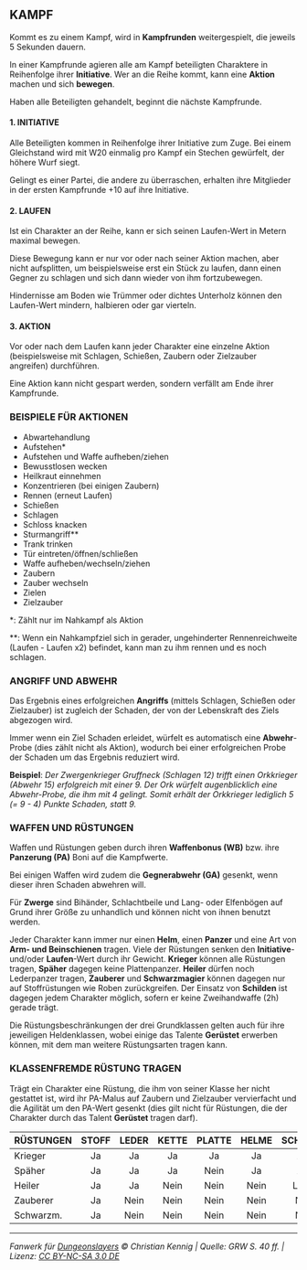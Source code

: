 ## KAMPF

Kommt es zu einem Kampf, wird in **Kampfrunden** weitergespielt, die jeweils 5 Sekunden dauern.

In einer Kampfrunde agieren alle am Kampf beteiligten Charaktere in Reihenfolge ihrer **Initiative**. Wer an die Reihe kommt, kann eine **Aktion** machen und sich **bewegen**.

Haben alle Beteiligten gehandelt, beginnt die nächste Kampfrunde.

#### 1. INITIATIVE

Alle Beteiligten kommen in Reihenfolge ihrer Initiative zum Zuge. Bei einem Gleichstand wird mit W20 einmalig pro Kampf ein Stechen gewürfelt, der höhere Wurf siegt.

Gelingt es einer Partei, die andere zu überraschen, erhalten ihre Mitglieder in der ersten Kampfrunde +10 auf ihre Initiative.

#### 2. LAUFEN

Ist ein Charakter an der Reihe, kann er sich seinen Laufen-Wert in Metern maximal bewegen.

Diese Bewegung kann er nur vor oder nach seiner Aktion machen, aber nicht aufsplitten, um beispielsweise erst ein Stück zu laufen, dann einen Gegner zu schlagen und sich dann wieder von ihm fortzubewegen.

Hindernisse am Boden wie Trümmer oder dichtes Unterholz können den Laufen-Wert mindern, halbieren oder gar vierteln.

#### 3. AKTION

Vor oder nach dem Laufen kann jeder Charakter eine einzelne Aktion (beispielsweise mit Schlagen, Schießen,
Zaubern oder Zielzauber angreifen) durchführen.

Eine Aktion kann nicht gespart werden, sondern verfällt am Ende ihrer Kampfrunde.

### BEISPIELE FÜR AKTIONEN

- Abwartehandlung
- Aufstehen\*
- Aufstehen und Waffe aufheben/ziehen
- Bewusstlosen wecken
- Heilkraut einnehmen
- Konzentrieren (bei einigen Zaubern)
- Rennen (erneut Laufen)
- Schießen
- Schlagen
- Schloss knacken
- Sturmangriff\*\*
- Trank trinken
- Tür eintreten/öffnen/schließen
- Waffe aufheben/wechseln/ziehen
- Zaubern
- Zauber wechseln
- Zielen
- Zielzauber

\*: Zählt nur im Nahkampf als Aktion

\*\*: Wenn ein Nahkampfziel sich in gerader,
ungehinderter Rennenreichweite (Laufen - Laufen x2) befindet, kann man zu ihm rennen und es noch schlagen.

### ANGRIFF UND ABWEHR

Das Ergebnis eines erfolgreichen **Angriffs** (mittels Schlagen, Schießen oder Zielzauber) ist zugleich der Schaden, der von der Lebenskraft des Ziels abgezogen wird.

Immer wenn ein Ziel Schaden erleidet, würfelt es automatisch eine **Abwehr**-Probe (dies zählt nicht als Aktion), wodurch bei einer erfolgreichen Probe der Schaden um das Ergebnis reduziert wird.

**Beispiel**: _Der Zwergenkrieger Gruffneck (Schlagen 12) trifft einen Orkkrieger (Abwehr 15) erfolgreich mit einer 9. Der Ork würfelt augenblicklich eine Abwehr-Probe, die ihm mit 4 gelingt. Somit erhält der Orkkrieger lediglich 5 (= 9 - 4) Punkte Schaden, statt 9._

### WAFFEN UND RÜSTUNGEN

Waffen und Rüstungen geben durch ihren **Waffenbonus (WB)** bzw. ihre **Panzerung (PA)** Boni auf die Kampfwerte.

Bei einigen Waffen wird zudem die **Gegnerabwehr (GA)** gesenkt, wenn dieser ihren Schaden abwehren will.

Für **Zwerge** sind Bihänder, Schlachtbeile und Lang- oder Elfenbögen auf Grund ihrer Größe zu unhandlich und können nicht von ihnen benutzt werden.

Jeder Charakter kann immer nur einen **Helm**, einen **Panzer** und eine Art von **Arm- und Beinschienen** tragen. Viele der Rüstungen senken den **Initiative**- und/oder **Laufen**-Wert durch ihr Gewicht. **Krieger** können alle Rüstungen tragen, **Späher** dagegen keine Plattenpanzer. **Heiler** dürfen noch Lederpanzer tragen, **Zauberer** und **Schwarzmagier** können dagegen nur auf Stoffrüstungen wie Roben zurückgreifen. Der Einsatz von **Schilden** ist dagegen jedem Charakter möglich, sofern er keine Zweihandwaffe (2h) gerade trägt.

Die Rüstungsbeschränkungen der drei Grundklassen gelten auch für ihre jeweiligen Heldenklassen, wobei einige das Talente **Gerüstet** erwerben können, mit dem man weitere Rüstungsarten tragen kann.

### KLASSENFREMDE RÜSTUNG TRAGEN

Trägt ein Charakter eine Rüstung, die ihm von seiner Klasse her nicht gestattet ist, wird ihr PA-Malus auf Zaubern und Zielzauber vervierfacht und die Agilität um den PA-Wert gesenkt (dies gilt nicht für Rüstungen, die der Charakter durch das Talent **Gerüstet** tragen darf).

| RÜSTUNGEN | STOFF | LEDER | KETTE | PLATTE | HELME | SCHIENEN | SCHILDE |
| --------- | :---: | :---: | :---: | :----: | :---: | :------: | :-----: |
| Krieger   |  Ja   |  Ja   |  Ja   |   Ja   |  Ja   |   Alle   |  Alle   |
| Späher    |  Ja   |  Ja   |  Ja   |  Nein  |  Ja   |   Alle   |  Alle   |
| Heiler    |  Ja   |  Ja   | Nein  |  Nein  | Nein  |  Leder   |  Alle   |
| Zauberer  |  Ja   | Nein  | Nein  |  Nein  | Nein  |   Nein   |  Alle   |
| Schwarzm. |  Ja   | Nein  | Nein  |  Nein  | Nein  |   Nein   |  Alle   |

---

_Fanwerk für [Dungeonslayers](https://www.dungeonslayers.net/) © Christian Kennig | Quelle: GRW S. 40 ff. | Lizenz: [CC BY-NC-SA 3.0 DE](https://creativecommons.org/licenses/by-nc-sa/3.0/de/)_
